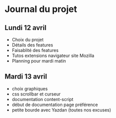 # Journal du projet

## Lundi 12 avril

- Choix du projet
- Détails des features
- Faisablité des features
- Tutos extensions navigateur site Mozilla
- Planning pour mardi matin

## Mardi 13 avril

- choix graphiques
- css scrollbar et curseur
- documentation content-script
- début de documentation page préférence
- petite bourde avec Yazdan (toutes nos excuses)

